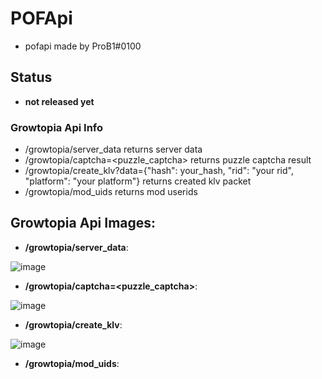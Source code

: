 # POFApi
- pofapi made by ProB1#0100

## Status
- **not released yet**

### Growtopia Api Info
- /growtopia/server_data returns server data
- /growtopia/captcha=<puzzle_captcha> returns puzzle captcha result
- /growtopia/create_klv?data={"hash": your_hash, "rid": "your rid", "platform": "your platform"} returns created klv packet
- /growtopia/mod_uids returns mod userids

## Growtopia Api Images:

- **/growtopia/server_data**:

![image](https://user-images.githubusercontent.com/50064486/233775982-91ca808c-4bd2-4d94-96e0-713c6d511943.png)

- **/growtopia/captcha=<puzzle_captcha>**:

![image](https://user-images.githubusercontent.com/50064486/233795375-e9d77f82-0d9a-4ffd-b974-bdebdf97aa15.png)

- **/growtopia/create_klv**:

![image](https://user-images.githubusercontent.com/50064486/233775943-aa198d1f-b0f1-4786-88f1-95c47b4ba0f0.png)

- **/growtopia/mod_uids**:

